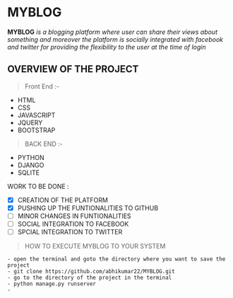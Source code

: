 # MYBLOG
**MYBLOG** *is a blogging platform where user can share their views about something and moreover the platform is socially integrated with* *facebook and twitter for providing the flexibility to the user at the time of login*

## OVERVIEW OF THE PROJECT

> Front End :-
- HTML
- CSS
- JAVASCRIPT
- JQUERY
- BOOTSTRAP

> BACK END :-
- PYTHON
- DJANGO
- SQLITE

WORK TO BE DONE :
- [x] CREATION OF THE PLATFORM
- [x] PUSHING UP THE FUNTIONALITIES TO GITHUB
- [ ] MINOR CHANGES IN FUNTIONALITIES
- [ ] SOCIAL INTEGRATION TO FACEBOOK
- [ ] SPCIAL INTEGRATION TO TWITTER

> HOW TO EXECUTE MYBLOG TO YOUR SYSTEM
```
- open the terminal and goto the directory where you want to save the project
- git clone https://github.com/abhikumar22/MYBLOG.git
- go to the directory of the project in the terminal
- python manage.py runserver
- 


